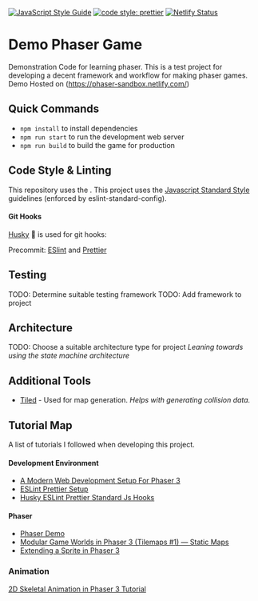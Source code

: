 [![JavaScript Style Guide](https://img.shields.io/badge/code_style-standard-brightgreen.svg)](https://standardjs.com)
[![code style: prettier](https://img.shields.io/badge/code_style-prettier-ff69b4.svg?style=flat-square)](https://github.com/prettier/prettier)
[![Netlify Status](https://api.netlify.com/api/v1/badges/f75658e2-2744-4c61-b298-0cbada1d0c5d/deploy-status)](https://app.netlify.com/sites/phaser-sandbox/deploys)

# Demo Phaser Game

Demonstration Code for learning phaser. This is a test project for developing a
decent framework and workflow for making phaser games. Demo Hosted on
(https://phaser-sandbox.netlify.com/)

## Quick Commands

- `npm install` to install dependencies
- `npm run start` to run the development web server
- `npm run build` to build the game for production

## Code Style & Linting

This repository uses the .
This project uses the [Javascript Standard Style](https://standardjs.com/) guidelines (enforced by eslint-standard-config).

#### Git Hooks

[Husky](https://github.com/typicode/husky) 🐶 is used for git hooks:

Precommit: [ESlint](https://eslint.org/) and [Prettier](https://prettier.io/)

## Testing

TODO: Determine suitable testing framework
TODO: Add framework to project

## Architecture

TODO: Choose a suitable architecture type for project
_Leaning towards using the state machine architecture_

## Additional Tools

- [Tiled](https://www.mapeditor.org/) - Used for map generation. _Helps with generating collision data._

## Tutorial Map

A list of tutorials I followed when developing this project.

#### Development Environment

- [A Modern Web Development Setup For Phaser 3](https://snowbillr.github.io/blog//2018-04-09-a-modern-web-development-setup-for-phaser-3/)
- [ESLint Prettier Setup](https://www.npmjs.com/package/eslint-config-prettier-standard)
- [Husky ESLint Prettier Standard Js Hooks](https://code.likeagirl.io/keep-your-codebase-neat-and-tidy-with-prettier-standard-lint-staged-and-husky-9f9a6b1d4f72)

#### Phaser

- [Phaser Demo](https://phaser.io/tutorials/making-your-first-phaser-3-game/part1)
- [Modular Game Worlds in Phaser 3 (Tilemaps #1) — Static Maps](https://medium.com/@michaelwesthadley/modular-game-worlds-in-phaser-3-tilemaps-1-958fc7e6bbd6)
- [Extending a Sprite in Phaser 3](https://phasergames.com/extend-a-sprite-in-phaser-3/)

### Animation

[2D Skeletal Animation in Phaser 3 Tutorial](https://medium.com/@kestrelm/2d-skeletal-animation-in-phaser-3-tutorial-3ed468fb6bd0)
